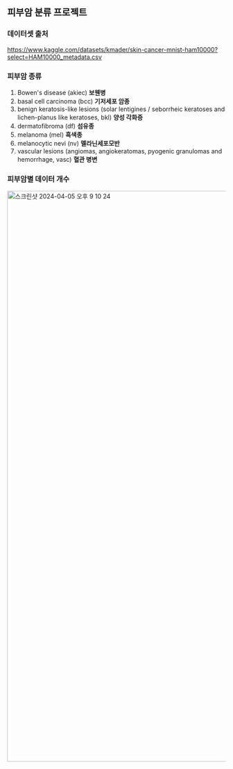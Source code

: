 ## 피부암 분류 프로젝트
### 데이터셋 출처
https://www.kaggle.com/datasets/kmader/skin-cancer-mnist-ham10000?select=HAM10000_metadata.csv

### 피부암 종류
1. Bowen's disease (akiec) **보웬병**
2. basal cell carcinoma (bcc) **기저세포 암종**
3. benign keratosis-like lesions (solar lentigines / seborrheic keratoses and lichen-planus like keratoses, bkl) **양성 각화증**
4. dermatofibroma (df) **섬유종**
5. melanoma (mel) **흑색종**
6. melanocytic nevi (nv) **멜라닌세포모반**
7. vascular lesions (angiomas, angiokeratomas, pyogenic granulomas and hemorrhage, vasc) **혈관 병변**

### 피부암별 데이터 개수
<img width="1316" alt="스크린샷 2024-04-05 오후 9 10 24" src="https://github.com/2oo1s/skin_cancer_classifacation/assets/90839206/41f64275-d5e1-4377-b055-e013ecf21cc2">
